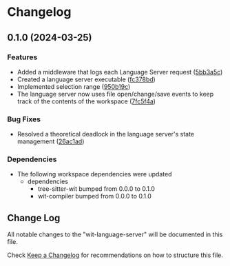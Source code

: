 # Changelog

## 0.1.0 (2024-03-25)


### Features

* Added a middleware that logs each Language Server request ([5bb3a5c](https://github.com/Michael-F-Bryan/wit-lsp/commit/5bb3a5cac2f5f05f0a5275cea9d9035dc3d8cc19))
* Created a language server executable ([fc378bd](https://github.com/Michael-F-Bryan/wit-lsp/commit/fc378bd99d6f6b3f1f060ac389b487fdbeb1e5a1))
* Implemented selection range ([950b19c](https://github.com/Michael-F-Bryan/wit-lsp/commit/950b19c83ad56a8d6e678b4425d7a4a3bac96ead))
* The language server now uses file open/change/save events to keep track of the contents of the workspace ([7fc5f4a](https://github.com/Michael-F-Bryan/wit-lsp/commit/7fc5f4a6c8b5313a4dab8b17cc9f07b185ae9629))


### Bug Fixes

* Resolved a theoretical deadlock in the language server's state management ([26ac1ad](https://github.com/Michael-F-Bryan/wit-lsp/commit/26ac1addb7deaf1fbb88e78ab01b73fc15d79722))


### Dependencies

* The following workspace dependencies were updated
  * dependencies
    * tree-sitter-wit bumped from 0.0.0 to 0.1.0
    * wit-compiler bumped from 0.0.0 to 0.1.0

## Change Log

All notable changes to the "wit-language-server" will be documented in this file.

Check [Keep a Changelog](http://keepachangelog.com/) for recommendations on how to structure this file.
